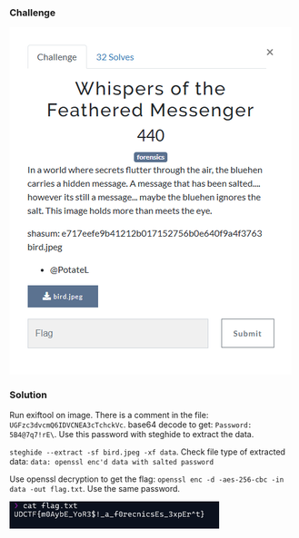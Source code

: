 ### Challenge

![Challenge](./challenge.png)


### Solution


Run exiftool on image. There is a comment in the file: `UGFzc3dvcmQ6IDVCNEA3cTchckVc`. base64 decode to get: `Password: 5B4@7q7!rE\`. Use this password with steghide to extract the data.

`steghide --extract -sf bird.jpeg -xf data`. Check file type of extracted data: `data: openssl enc'd data with salted password`

Use openssl decryption to get the flag: `openssl enc -d -aes-256-cbc -in data -out flag.txt`. Use the same password.

![flag](./flag.png)